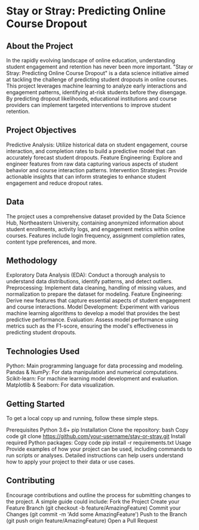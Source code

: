 # Stay or Stray: Predicting Online Course Dropout

## About the Project
In the rapidly evolving landscape of online education, understanding student engagement and retention has never been more important. "Stay or Stray: Predicting Online Course Dropout" is a data science initiative aimed at tackling the challenge of predicting student dropouts in online courses. This project leverages machine learning to analyze early interactions and engagement patterns, identifying at-risk students before they disengage. By predicting dropout likelihoods, educational institutions and course providers can implement targeted interventions to improve student retention.

## Project Objectives

Predictive Analysis: Utilize historical data on student engagement, course interaction, and completion rates to build a predictive model that can accurately forecast student dropouts.
Feature Engineering: Explore and engineer features from raw data capturing various aspects of student behavior and course interaction patterns.
Intervention Strategies: Provide actionable insights that can inform strategies to enhance student engagement and reduce dropout rates.

## Data
The project uses a comprehensive dataset provided by the Data Science Hub, Northeastern University, containing anonymized information about student enrollments, activity logs, and engagement metrics within online courses. Features include login frequency, assignment completion rates, content type preferences, and more.

## Methodology
Exploratory Data Analysis (EDA): Conduct a thorough analysis to understand data distributions, identify patterns, and detect outliers.
Preprocessing: Implement data cleaning, handling of missing values, and normalization to prepare the dataset for modeling.
Feature Engineering: Derive new features that capture essential aspects of student engagement and course interactions.
Model Development: Experiment with various machine learning algorithms to develop a model that provides the best predictive performance.
Evaluation: Assess model performance using metrics such as the F1-score, ensuring the model's effectiveness in predicting student dropouts.

## Technologies Used
Python: Main programming language for data processing and modeling.
Pandas & NumPy: For data manipulation and numerical computations.
Scikit-learn: For machine learning model development and evaluation.
Matplotlib & Seaborn: For data visualization.

## Getting Started
To get a local copy up and running, follow these simple steps.

Prerequisites
Python 3.6+
pip
Installation
Clone the repository:
bash
Copy code
git clone https://github.com/your-username/stay-or-stray.git
Install required Python packages:
Copy code
pip install -r requirements.txt
Usage
Provide examples of how your project can be used, including commands to run scripts or analyses. Detailed instructions can help users understand how to apply your project to their data or use cases.

## Contributing
Encourage contributions and outline the process for submitting changes to the project. A simple guide could include:
Fork the Project
Create your Feature Branch (git checkout -b feature/AmazingFeature)
Commit your Changes (git commit -m 'Add some AmazingFeature')
Push to the Branch (git push origin feature/AmazingFeature)
Open a Pull Request
